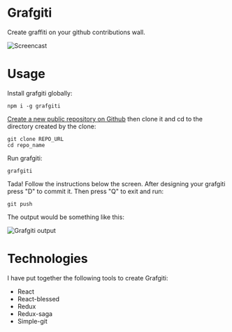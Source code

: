 # Grafgiti
Create graffiti on your github contributions wall.

![Screencast](https://www.dropbox.com/s/h353fz4yd2goeqs/grafgiti-screencast.gif?dl=1)

# Usage
Install grafgiti globally:

```
npm i -g grafgiti
```

[Create a new public repository on Github](https://github.com/new) then clone it and cd to the directory created by the clone:

```
git clone REPO_URL
cd repo_name
```

Run grafgiti:

```
grafgiti
```

Tada! Follow the instructions below the screen. After designing your grafgiti press "D" to commit it. Then press "Q" to exit and run:

```
git push
```

The output would be something like this:

![Grafgiti output](https://www.dropbox.com/s/2gp7evacncfae6g/grafgiti-result.png?dl=1)

# Technologies
I have put together the following tools to create Grafgiti:

* React
* React-blessed
* Redux
* Redux-saga
* Simple-git
